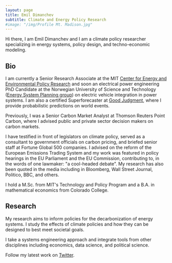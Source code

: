 ```yaml
---
layout: page
title: Emil Dimanchev
subtitle: Climate and Energy Policy Research
#image: "/img/Profile Mt. Madison.jpg"
---
```


Hi there, I am Emil Dimanchev and I am a climate policy researcher specializing in energy systems, policy design, and techno-economic modeling.

## Bio

I am currently a Senior Research Associate at the MIT [Center for Energy and Environmental Policy Research](http://ceepr.mit.edu) and soon an electrical power engineering PhD Candidate at the Norwegian University of Science and Technology ([Energy System Planning group](https://www.ntnu.edu/iel/research)) on electric vehicle integration in power systems. I am also a certified Superforecaster at [Good Judgment](https://goodjudgment.com), where I provide probabilistic predictions on world events.

Previously, I was a Senior Carbon Market Analyst at Thomson Reuters Point Carbon, where I advised public and private sector decision makers on carbon markets. 

I have testified in front of legislators on climate policy, served as a consultant to government officials on carbon pricing, and briefed senior staff at Fortune Global 500 companies. I advised on the reform of the European Emissions Trading System and my work was featured in policy hearings in the EU Parliament and the EU Commission, contributing to, in the words of one lawmaker: "a cool-headed debate". My research has also been quoted in the media including in Bloomberg, Wall Street Journal, Politico, BBC, and others.

I hold a M.Sc. from MIT's Technology and Policy Program and a B.A. in mathematical economics from Colorado College.

## Research

My research aims to inform policies for the decarbonization of energy systems. I study the effects of climate policies and how they can be designed to best meet societal goals. 

I take a systems engineering approach and integrate tools from other disciplines including economics, data science, and political science. 

Follow my latest work on [Twitter](https://twitter.com/EmilDimanchev).
